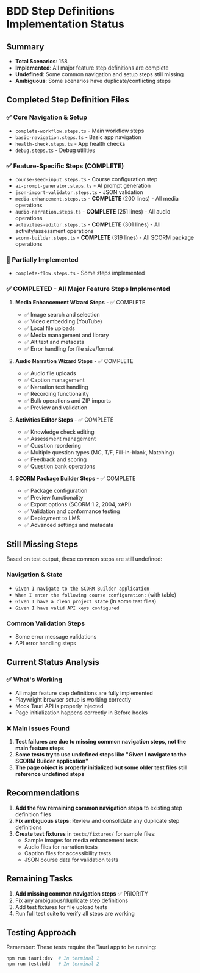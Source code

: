 # BDD Step Definitions Implementation Status

## Summary
- **Total Scenarios**: 158
- **Implemented**: All major feature step definitions are complete
- **Undefined**: Some common navigation and setup steps still missing
- **Ambiguous**: Some scenarios have duplicate/conflicting steps

## Completed Step Definition Files

### ✅ Core Navigation & Setup
- `complete-workflow.steps.ts` - Main workflow steps
- `basic-navigation.steps.ts` - Basic app navigation
- `health-check.steps.ts` - App health checks
- `debug.steps.ts` - Debug utilities

### ✅ Feature-Specific Steps (COMPLETE)
- `course-seed-input.steps.ts` - Course configuration step
- `ai-prompt-generator.steps.ts` - AI prompt generation
- `json-import-validator.steps.ts` - JSON validation
- `media-enhancement.steps.ts` - **COMPLETE** (200 lines) - All media operations
- `audio-narration.steps.ts` - **COMPLETE** (251 lines) - All audio operations
- `activities-editor.steps.ts` - **COMPLETE** (301 lines) - All activity/assessment operations
- `scorm-builder.steps.ts` - **COMPLETE** (319 lines) - All SCORM package operations

### 🚧 Partially Implemented
- `complete-flow.steps.ts` - Some steps implemented

### ✅ COMPLETED - All Major Feature Steps Implemented
1. **Media Enhancement Wizard Steps** - ✅ COMPLETE
   - ✅ Image search and selection
   - ✅ Video embedding (YouTube)
   - ✅ Local file uploads
   - ✅ Media management and library
   - ✅ Alt text and metadata
   - ✅ Error handling for file size/format

2. **Audio Narration Wizard Steps** - ✅ COMPLETE
   - ✅ Audio file uploads
   - ✅ Caption management
   - ✅ Narration text handling
   - ✅ Recording functionality
   - ✅ Bulk operations and ZIP imports
   - ✅ Preview and validation

3. **Activities Editor Steps** - ✅ COMPLETE
   - ✅ Knowledge check editing
   - ✅ Assessment management
   - ✅ Question reordering
   - ✅ Multiple question types (MC, T/F, Fill-in-blank, Matching)
   - ✅ Feedback and scoring
   - ✅ Question bank operations

4. **SCORM Package Builder Steps** - ✅ COMPLETE
   - ✅ Package configuration
   - ✅ Preview functionality
   - ✅ Export options (SCORM 1.2, 2004, xAPI)
   - ✅ Validation and conformance testing
   - ✅ Deployment to LMS
   - ✅ Advanced settings and metadata

## Still Missing Steps

Based on test output, these common steps are still undefined:

### Navigation & State
- `Given I navigate to the SCORM Builder application`
- `When I enter the following course configuration:` (with table)
- `Given I have a clean project state` (in some test files)
- `Given I have valid API keys configured`

### Common Validation Steps
- Some error message validations
- API error handling steps

## Current Status Analysis

### ✅ What's Working
- All major feature step definitions are fully implemented
- Playwright browser setup is working correctly
- Mock Tauri API is properly injected
- Page initialization happens correctly in Before hooks

### ❌ Main Issues Found
1. **Test failures are due to missing common navigation steps, not the main feature steps**
2. **Some tests try to use undefined steps like "Given I navigate to the SCORM Builder application"**
3. **The page object is properly initialized but some older test files still reference undefined steps**

## Recommendations

1. **Add the few remaining common navigation steps** to existing step definition files
2. **Fix ambiguous steps**: Review and consolidate any duplicate step definitions
3. **Create test fixtures** in `tests/fixtures/` for sample files:
   - Sample images for media enhancement tests
   - Audio files for narration tests  
   - Caption files for accessibility tests
   - JSON course data for validation tests

## Remaining Tasks

1. **Add missing common navigation steps** ✅ PRIORITY
2. Fix any ambiguous/duplicate step definitions
3. Add test fixtures for file upload tests
4. Run full test suite to verify all steps are working

## Testing Approach

Remember: These tests require the Tauri app to be running:
```bash
npm run tauri:dev  # In terminal 1
npm run test:bdd   # In terminal 2
```